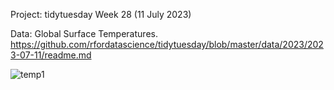 Project: tidytuesday Week 28 (11 July 2023)

Data: Global Surface Temperatures. https://github.com/rfordatascience/tidytuesday/blob/master/data/2023/2023-07-11/readme.md

![temp1](https://github.com/sejaldavla/Portfolio-Projects/assets/77356703/bbc63b6f-e1a6-4cae-acc0-0234fa361172)
